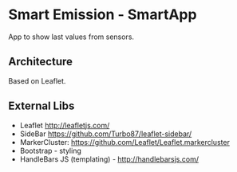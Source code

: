 # Smart Emission - SmartApp

App to show last values from sensors.

## Architecture

Based on Leaflet.

## External Libs

* Leaflet http://leafletjs.com/
* SideBar https://github.com/Turbo87/leaflet-sidebar/
* MarkerCluster: https://github.com/Leaflet/Leaflet.markercluster
* Bootstrap - styling
* HandleBars JS (templating) - http://handlebarsjs.com/
